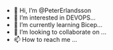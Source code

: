 - 👋 Hi, I’m @PeterErlandsson
- 👀 I’m interested in DEVOPS...
- 🌱 I’m currently learning Bicep...
- 💞️ I’m looking to collaborate on ...
- 📫 How to reach me ...

<!---
PeterErlandsson/PeterErlandsson is a ✨ special ✨ repository because its `README.md` (this file) appears on your GitHub profile.
You can click the Preview link to take a look at your changes.
--->
